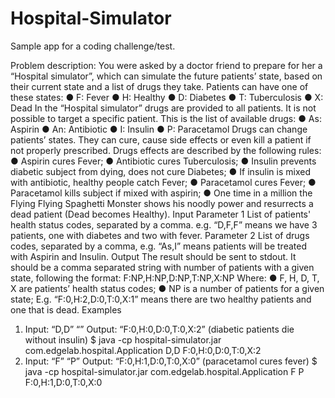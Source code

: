 # Hospital-Simulator
Sample app for a coding challenge/test.

Problem description:
You were asked by a doctor friend to prepare for her a “Hospital simulator”, which can
simulate the future patients’ state, based on their current state and a list of drugs they take.
Patients can have one of these states:
● F: Fever
● H: Healthy
● D: Diabetes
● T: Tuberculosis
● X: Dead
In the “Hospital simulator” drugs are provided to all patients. It is not possible to target a
specific patient. This is the list of available drugs:
● As: Aspirin
● An: Antibiotic
● I: Insulin
● P: Paracetamol
Drugs can change patients’ states. They can cure, cause side effects or even kill a patient if
not properly prescribed.
Drugs effects are described by the following rules:
● Aspirin cures Fever;
● Antibiotic cures Tuberculosis;
● Insulin prevents diabetic subject from dying, does not cure Diabetes;
● If insulin is mixed with antibiotic, healthy people catch Fever;
● Paracetamol cures Fever;
● Paracetamol kills subject if mixed with aspirin;
● One time in a million the Flying Flying Spaghetti Monster shows his noodly power
and resurrects a dead patient (Dead becomes Healthy).
Input
Parameter 1
List of patients' health status codes, separated by a comma. e.g. “D,F,F” means we have 3
patients, one with diabetes and two with fever.
Parameter 2
List of drugs codes, separated by a comma, e.g. “As,I” means patients will be treated with
Aspirin and Insulin.
Output
The result should be sent to stdout.
It should be a comma separated string with number of patients with a given state, following
the format:
F:NP,H:NP,D:NP,T:NP,X:NP
Where:
● F, H, D, T, X are patients’ health status codes;
● NP is a number of patients for a given state;
E.g. “F:0,H:2,D:0,T:0,X:1” means there are two healthy patients and one that is dead.
Examples
1. Input: “D,D” “”
Output: “F:0,H:0,D:0,T:0,X:2” (diabetic patients die without insulin)
$ java -cp hospital-simulator.jar com.edgelab.hospital.Application D,D
F:0,H:0,D:0,T:0,X:2
2. Input: “F” “P”
Output: “F:0,H:1,D:0,T:0,X:0” (paracetamol cures fever)
$ java -cp hospital-simulator.jar com.edgelab.hospital.Application F P
F:0,H:1,D:0,T:0,X:0
